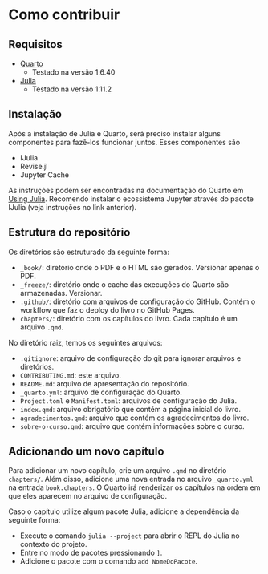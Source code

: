 # Como contribuir

## Requisitos

- [Quarto](https://quarto.org/)
  - Testado na versão 1.6.40
- [Julia](https://julialang.org/)
  - Testado na versão 1.11.2

## Instalação

Após a instalação de Julia e Quarto, será preciso instalar alguns componentes para fazê-los funcionar juntos. Esses componentes são

- IJulia
- Revise.jl
- Jupyter Cache

As instruções podem ser encontradas na documentação do Quarto em [Using Julia](https://quarto.org/docs/computations/julia.html). Recomendo instalar o ecossistema Jupyter através do pacote IJulia (veja instruções no link anterior).

## Estrutura do repositório

Os diretórios são estruturado da seguinte forma:

- `_book/`: diretório onde o PDF e o HTML são gerados. Versionar apenas o PDF.
- `_freeze/`: diretório onde o cache das execuções do Quarto são armazenadas. Versionar.
- `.github/`: diretório com arquivos de configuração do GitHub. Contém o workflow que faz o deploy do livro no GitHub Pages.
- `chapters/`: diretório com os capítulos do livro. Cada capítulo é um arquivo `.qmd`.

No diretório raiz, temos os seguintes arquivos:

- `.gitignore`: arquivo de configuração do git para ignorar arquivos e diretórios.
- `CONTRIBUTING.md`: este arquivo.
- `README.md`: arquivo de apresentação do repositório.
- `_quarto.yml`: arquivo de configuração do Quarto.
- `Project.toml` e `Manifest.toml`: arquivos de configuração do Julia.
- `index.qmd`: arquivo obrigatório que contém a página inicial do livro.
- `agradecimentos.qmd`: arquivo que contém os agradecimentos do livro.
- `sobre-o-curso.qmd`: arquivo que contém informações sobre o curso.

## Adicionando um novo capítulo

Para adicionar um novo capítulo, crie um arquivo `.qmd` no diretório `chapters/`. Além disso, adicione uma nova entrada no arquivo `_quarto.yml` na entrada `book.chapters`. O Quarto irá renderizar os capítulos na ordem em que eles aparecem no arquivo de configuração.

Caso o capítulo utilize algum pacote Julia, adicione a dependência da seguinte forma:

- Execute o comando `julia --project` para abrir o REPL do Julia no contexto do projeto.
- Entre no modo de pacotes pressionando `]`.
- Adicione o pacote com o comando `add NomeDoPacote`.